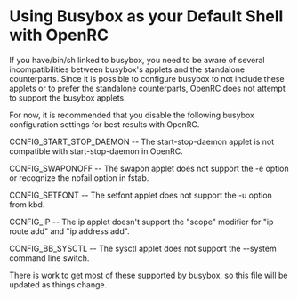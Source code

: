 # Using Busybox as your Default Shell with OpenRC

If you have/bin/sh linked to busybox, you need to be aware of several
incompatibilities between busybox's applets and the standalone
counterparts. Since it is possible to configure busybox to not include
these applets or to prefer the standalone counterparts, OpenRC does not
attempt to support the busybox applets.

For now, it is recommended that you disable the following busybox
configuration settings for best results with OpenRC.

CONFIG_START_STOP_DAEMON -- The start-stop-daemon applet is not compatible with
start-stop-daemon in OpenRC.

CONFIG_SWAPONOFF -- The swapon applet does not support the -e option
or recognize the nofail option in fstab.

CONFIG_SETFONT -- The setfont applet does not support the -u option from kbd.

CONFIG_IP -- The ip applet  doesn't support the "scope" modifier for
"ip route add" and "ip address add".

CONFIG_BB_SYSCTL -- The sysctl applet does not support the --system command
line switch.

There is work to get most of these supported by busybox, so this file
will be updated as things change.
